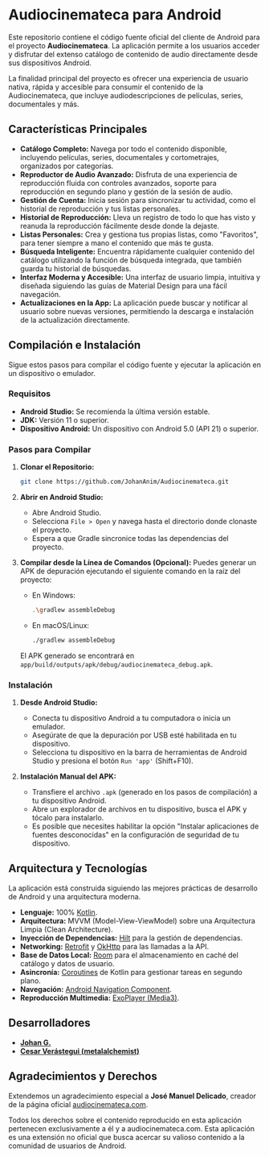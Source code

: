 # Audiocinemateca para Android

Este repositorio contiene el código fuente oficial del cliente de Android para el proyecto **Audiocinemateca**. La aplicación permite a los usuarios acceder y disfrutar del extenso catálogo de contenido de audio directamente desde sus dispositivos Android.

La finalidad principal del proyecto es ofrecer una experiencia de usuario nativa, rápida y accesible para consumir el contenido de la Audiocinemateca, que incluye audiodescripciones de películas, series, documentales y más.

## Características Principales

*   **Catálogo Completo:** Navega por todo el contenido disponible, incluyendo películas, series, documentales y cortometrajes, organizados por categorías.
*   **Reproductor de Audio Avanzado:** Disfruta de una experiencia de reproducción fluida con controles avanzados, soporte para reproducción en segundo plano y gestión de la sesión de audio.
*   **Gestión de Cuenta:** Inicia sesión para sincronizar tu actividad, como el historial de reproducción y tus listas personales.
*   **Historial de Reproducción:** Lleva un registro de todo lo que has visto y reanuda la reproducción fácilmente desde donde la dejaste.
*   **Listas Personales:** Crea y gestiona tus propias listas, como "Favoritos", para tener siempre a mano el contenido que más te gusta.
*   **Búsqueda Inteligente:** Encuentra rápidamente cualquier contenido del catálogo utilizando la función de búsqueda integrada, que también guarda tu historial de búsquedas.
*   **Interfaz Moderna y Accesible:** Una interfaz de usuario limpia, intuitiva y diseñada siguiendo las guías de Material Design para una fácil navegación.
*   **Actualizaciones en la App:** La aplicación puede buscar y notificar al usuario sobre nuevas versiones, permitiendo la descarga e instalación de la actualización directamente.

## Compilación e Instalación

Sigue estos pasos para compilar el código fuente y ejecutar la aplicación en un dispositivo o emulador.

### Requisitos

*   **Android Studio:** Se recomienda la última versión estable.
*   **JDK:** Versión 11 o superior.
*   **Dispositivo Android:** Un dispositivo con Android 5.0 (API 21) o superior.

### Pasos para Compilar

1.  **Clonar el Repositorio:**
    ```bash
    git clone https://github.com/JohanAnim/Audiocinemateca.git
    ```
2.  **Abrir en Android Studio:**
    *   Abre Android Studio.
    *   Selecciona `File > Open` y navega hasta el directorio donde clonaste el proyecto.
    *   Espera a que Gradle sincronice todas las dependencias del proyecto.

3.  **Compilar desde la Línea de Comandos (Opcional):**
    Puedes generar un APK de depuración ejecutando el siguiente comando en la raíz del proyecto:

    *   En Windows:
        ```bash
        .\gradlew assembleDebug
        ```
    *   En macOS/Linux:
        ```bash
        ./gradlew assembleDebug
        ```
    El APK generado se encontrará en `app/build/outputs/apk/debug/audiocinemateca_debug.apk`.

### Instalación

1.  **Desde Android Studio:**
    *   Conecta tu dispositivo Android a tu computadora o inicia un emulador.
    *   Asegúrate de que la depuración por USB esté habilitada en tu dispositivo.
    *   Selecciona tu dispositivo en la barra de herramientas de Android Studio y presiona el botón `Run 'app'` (Shift+F10).

2.  **Instalación Manual del APK:**
    *   Transfiere el archivo `.apk` (generado en los pasos de compilación) a tu dispositivo Android.
    *   Abre un explorador de archivos en tu dispositivo, busca el APK y tócalo para instalarlo.
    *   Es posible que necesites habilitar la opción "Instalar aplicaciones de fuentes desconocidas" en la configuración de seguridad de tu dispositivo.

## Arquitectura y Tecnologías

La aplicación está construida siguiendo las mejores prácticas de desarrollo de Android y una arquitectura moderna.

*   **Lenguaje:** 100% [Kotlin](https://kotlinlang.org/).
*   **Arquitectura:** MVVM (Model-View-ViewModel) sobre una Arquitectura Limpia (Clean Architecture).
*   **Inyección de Dependencias:** [Hilt](https://dagger.dev/hilt/) para la gestión de dependencias.
*   **Networking:** [Retrofit](https://square.github.io/retrofit/) y [OkHttp](https://square.github.io/okhttp/) para las llamadas a la API.
*   **Base de Datos Local:** [Room](https://developer.android.com/training/data-storage/room) para el almacenamiento en caché del catálogo y datos de usuario.
*   **Asincronía:** [Coroutines](https://kotlinlang.org/docs/coroutines-overview.html) de Kotlin para gestionar tareas en segundo plano.
*   **Navegación:** [Android Navigation Component](https://developer.android.com/guide/navigation).
*   **Reproducción Multimedia:** [ExoPlayer (Media3)](https://developer.android.com/guide/topics/media/media3).

## Desarrolladores

*   **[Johan G.](https://github.com/JohanAnim)**
*   **[Cesar Verástegui (metalalchemist)](https://github.com/metalalchemist)**

## Agradecimientos y Derechos

Extendemos un agradecimiento especial a **José Manuel Delicado**, creador de la página oficial [audiocinemateca.com](https://audiocinemateca.com).

Todos los derechos sobre el contenido reproducido en esta aplicación pertenecen exclusivamente a él y a audiocinemateca.com. Esta aplicación es una extensión no oficial que busca acercar su valioso contenido a la comunidad de usuarios de Android.
